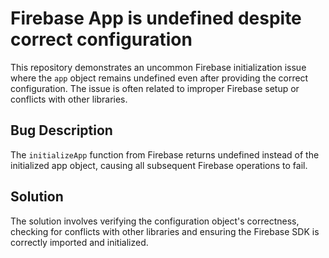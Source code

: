 # Firebase App is undefined despite correct configuration
This repository demonstrates an uncommon Firebase initialization issue where the `app` object remains undefined even after providing the correct configuration. The issue is often related to improper Firebase setup or conflicts with other libraries.

## Bug Description
The `initializeApp` function from Firebase returns undefined instead of the initialized app object, causing all subsequent Firebase operations to fail.

## Solution
The solution involves verifying the configuration object's correctness, checking for conflicts with other libraries and ensuring the Firebase SDK is correctly imported and initialized.
